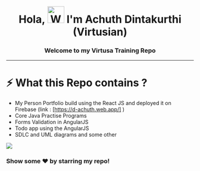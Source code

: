 <h1 align="center"> Hola, <img src="https://raw.githubusercontent.com/nixin72/nixin72/master/wave.gif" 
         alt="Waving hand animated gif"
         height="45"
         width="45" /> I'm Achuth Dintakurthi (Virtusian) </h1>

<h3 align="center">Welcome to my Virtusa Training Repo </h3>
<hr />


# ⚡ What this Repo contains ?
-  My Person Portfolio build using the React JS and deployed it on Firebase (link : [https://d-achuth.web.app/] )
-  Core Java Practise Programs
-  Forms Validation in AngularJS
-  Todo app using the AngularJS
-  SDLC and UML diagrams and some other 



![](https://media-exp1.licdn.com/dms/image/C4D09AQF561xoYK0vVw/company-featured_1128_635/0/1592503977770?e=1674691200&v=beta&t=YNMJ4hoPwB4YY3CQL0cGZHIKXeFNNCWYVwUrmKuHKlc)

### Show some ❤️ by starring my repo!
